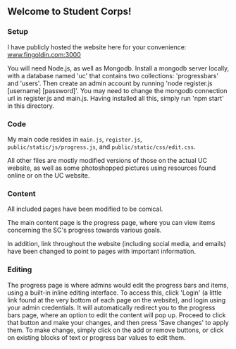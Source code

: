 ## Welcome to Student Corps!

### Setup

I have publicly hosted the website here for your convenience: www.fingoldin.com:3000

You will need Node.js, as well as Mongodb. Install a mongodb server locally, with a database named 'uc' that contains two collections: 'progressbars' and 'users'. Then create an admin account by running 'node register.js [username] [password]'. You may need to change the mongodb connection url in register.js and main.js. Having installed all this, simply run 'npm start' in this directory.

### Code

My main code resides in `main.js`, `register.js`, `public/static/js/progress.js`, and `public/static/css/edit.css`.

All other files are mostly modified versions of those on the actual UC website, as well as some photoshopped pictures using resources found online or on the UC website.

### Content

All included pages have been modified to be comical.

The main content page is the progress page, where you can view items concerning the SC's progress towards various goals. 

In addition, link throughout the website (including social media, and emails) have been changed to point to pages with important information.

### Editing

The progress page is where admins would edit the progress bars and items, using a built-in inline editing interface. To access this, click 'Login' (a little link found at the very bottom of each page on the website), and login using your admin credentials. It will automatically redirect you to the progress bars page, where an option to edit the content will pop up. Proceed to click that button and make your changes, and then press 'Save changes' to apply them.
To make change, simply click on the add or remove buttons, or click on existing blocks of text or progress bar values to edit them.

